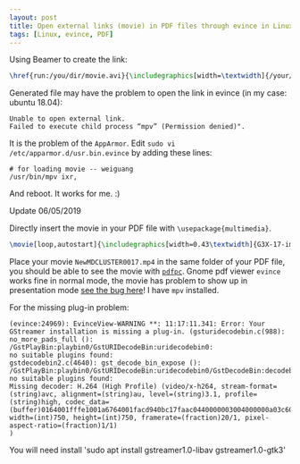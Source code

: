 ```yaml
---
layout: post
title: Open external links (movie) in PDF files through evince in Linux!
tags: [Linux, evince, PDF]
---
```


Using Beamer to create the link:
```LaTeX
\href{run:/you/dir/movie.avi}{\includegraphics[width=\textwidth]{/your/image/im.png}}
```
Generated file may have the problem to open the link in evince (in my case: ubuntu 18.04):
```
Unable to open external link.
Failed to execute child process “mpv” (Permission denied)".
```
It is the problem of the `AppArmor`.
Edit `sudo vi /etc/apparmor.d/usr.bin.evince` by adding these lines:
```
# for loading movie -- weiguang
/usr/bin/mpv ixr,
```
And reboot. It works for me. :)


Update 06/05/2019

Directly insert the movie in your PDF file with `\usepackage{multimedia}`. 
```Latex
\movie[loop,autostart]{\includegraphics[width=0.43\textwidth]{G3X-17-image.pdf}}{NewMDCLUSTER0017.mp4}
```
Place your movie `NewMDCLUSTER0017.mp4` in the same folder of your PDF file, you should be able to see the movie with [`pdfpc`](https://pdfpc.github.io/). Gnome pdf viewer `evince` works fine in normal mode, the movie has problem to show up in presentation mode [see the bug here](https://gitlab.gnome.org/GNOME/evince/issues/869)!
I have `mpv` installed.

For the missing plug-in problem:
```
(evince:24969): EvinceView-WARNING **: 11:17:11.341: Error: Your GStreamer installation is missing a plug-in. (gsturidecodebin.c(988): no_more_pads_full (): /GstPlayBin:playbin0/GstURIDecodeBin:uridecodebin0:
no suitable plugins found:
gstdecodebin2.c(4640): gst_decode_bin_expose (): /GstPlayBin:playbin0/GstURIDecodeBin:uridecodebin0/GstDecodeBin:decodebin0:
no suitable plugins found:
Missing decoder: H.264 (High Profile) (video/x-h264, stream-format=(string)avc, alignment=(string)au, level=(string)3.1, profile=(string)high, codec_data=(buffer)0164001fffe1001a6764001facd940bc17faac0440000003004000000a03c60c658001000668ebe3cb22c0, width=(int)750, height=(int)750, framerate=(fraction)20/1, pixel-aspect-ratio=(fraction)1/1)
)
```
You will need install 'sudo apt install gstreamer1.0-libav gstreamer1.0-gtk3'

